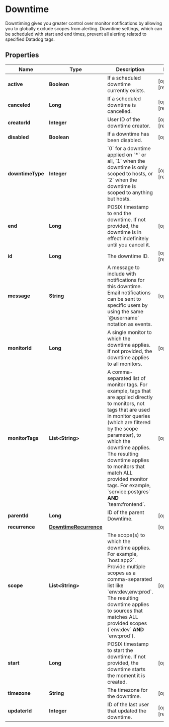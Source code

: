

# Downtime

Downtiming gives you greater control over monitor notifications by allowing you to globally exclude scopes from alerting. Downtime settings, which can be scheduled with start and end times, prevent all alerting related to specified Datadog tags.
## Properties

Name | Type | Description | Notes
------------ | ------------- | ------------- | -------------
**active** | **Boolean** | If a scheduled downtime currently exists. |  [optional] [readonly]
**canceled** | **Long** | If a scheduled downtime is cancelled. |  [optional] [readonly]
**creatorId** | **Integer** | User ID of the downtime creator. |  [optional] [readonly]
**disabled** | **Boolean** | If a downtime has been disabled. |  [optional]
**downtimeType** | **Integer** | &#x60;0&#x60; for a downtime applied on &#x60;*&#x60; or all, &#x60;1&#x60; when the downtime is only scoped to hosts, or &#x60;2&#x60; when the downtime is scoped to anything but hosts. |  [optional] [readonly]
**end** | **Long** | POSIX timestamp to end the downtime. If not provided, the downtime is in effect indefinitely until you cancel it. |  [optional]
**id** | **Long** | The downtime ID. |  [optional] [readonly]
**message** | **String** | A message to include with notifications for this downtime. Email notifications can be sent to specific users by using the same &#x60;@username&#x60; notation as events. |  [optional]
**monitorId** | **Long** | A single monitor to which the downtime applies. If not provided, the downtime applies to all monitors. |  [optional]
**monitorTags** | **List&lt;String&gt;** | A comma-separated list of monitor tags. For example, tags that are applied directly to monitors, not tags that are used in monitor queries (which are filtered by the scope parameter), to which the downtime applies. The resulting downtime applies to monitors that match ALL provided monitor tags. For example, &#x60;service:postgres&#x60; **AND** &#x60;team:frontend&#x60;. |  [optional]
**parentId** | **Long** | ID of the parent Downtime. |  [optional]
**recurrence** | [**DowntimeRecurrence**](DowntimeRecurrence.md) |  |  [optional]
**scope** | **List&lt;String&gt;** | The scope(s) to which the downtime applies. For example, &#x60;host:app2&#x60;. Provide multiple scopes as a comma-separated list like &#x60;env:dev,env:prod&#x60;. The resulting downtime applies to sources that matches ALL provided scopes (&#x60;env:dev&#x60; **AND** &#x60;env:prod&#x60;). |  [optional]
**start** | **Long** | POSIX timestamp to start the downtime. If not provided, the downtime starts the moment it is created. |  [optional]
**timezone** | **String** | The timezone for the downtime. |  [optional]
**updaterId** | **Integer** | ID of the last user that updated the downtime. |  [optional] [readonly]



